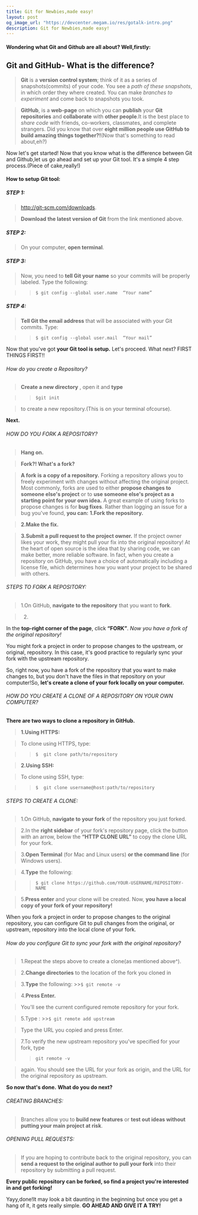 ```yaml
---
title: Git for Newbies,made easy!
layout: post
og_image_url: "https://devcenter.megam.io/res/gotalk-intro.png"
description: Git for Newbies,made easy!
---
```



#### Wondering what Git and Github are all about? Well,firstly:

## Git and GitHub- What is the difference?

>**Git** is a **version control system**; think of it as a series of snapshots(commits) of your code. You see a *path of these snapshots*, in which order they where created. You can make *branches to experiment* and come back to snapshots you took.

>**GitHub**, is a **web-page** on which you can **publish** your **Git repositories** and **collaborate** with **other people**.It is the best place to *share code* with friends, co-workers, classmates, and complete strangers. Did you know that over **eight million people use GitHub to build amazing things together?!**(Now that's something to read about,eh?)


Now let's get started! Now that you know what is the difference between Git and Github,let us go ahead and set up your Git tool. It's a simple 4 step process.(Piece of cake,really!)

#### How to setup Git tool:
##### STEP 1:
>http://git-scm.com/downloads.

>**Download the latest version of Git** from the link mentioned above.

##### STEP 2:
>On your computer, **open terminal**.
##### STEP 3:
>Now, you need to **tell Git your name** so your commits will be properly labeled. Type the following:

>>`$ git config --global user.name  “Your name”`

##### STEP 4:
>**Tell Git the email address** that will be associated with your Git commits. Type:

>>`$ git config --global user.mail  “Your mail”`

Now that you've got **your Git tool is setup.** Let's proceed. What next?
FIRST THINGS FIRST!!
###### How do you create a Repository?
>**Create a new directory** , open it and **type**

  >>`$git init`

>to create a new repository.(This is on your terminal ofcourse).


**Next.**

###### HOW DO YOU FORK A REPOSITORY?
>**Hang on.**

>**Fork?! What's a fork?**

>**A fork is a copy of a repository.** Forking a repository allows you to freely experiment with changes without affecting the original project.                                                                      Most commonly, forks are used to either **propose changes to someone else's project** or to **use someone else's project as a starting point for your own idea.**
A great example of using forks to propose changes is for **bug fixes**. Rather than logging an issue for a bug you've found, **you can:**
**1.Fork the repository.**

>**2.Make the fix.**

>**3.Submit a pull request to the project owner.**
If the project owner likes your work, they might pull your fix into the original repository!
At the heart of open source is the idea that by sharing code, we can make better, more reliable software.
In fact, when you create a repository on GitHub, you have a choice of automatically including a license file, which determines how you want your project to be shared with others.

###### STEPS TO FORK A REPOSITORY:

>1.On GitHub, **navigate to the repository** that you want to **fork**.

>2.
In the **top-right corner of the page**, click **“FORK”**.
*Now you have a fork of the original repository!*
>
You might fork a project in order to propose changes to the upstream, or original, repository. In this case, it's good practice to regularly sync your fork with the upstream repository.

So, right now, you have a fork of the repository that you want to make changes to, but you don't have the files in that repository on your computer!So, **let's create a clone of your fork locally on your computer.**
###### HOW DO YOU CREATE A CLONE OF A REPOSITORY ON YOUR OWN COMPUTER?

**There are two ways to clone a repository in GitHub.**

>**1.Using HTTPS:**

>To clone using HTTPS, type:

>>`$  git clone path/to/repository`

>**2.Using SSH:**

>To clone using SSH, type:





>>`$  git clone username@host:path/to/repository`

###### STEPS TO CREATE A CLONE:
>1.On GitHub, **navigate to your fork** of the repository you just forked.

>2.In the **right sidebar** of your fork's repository page, click the button with an arrow, below the **“HTTP CLONE URL”** to copy the clone URL for your fork.

>3.**Open Terminal** (for Mac and Linux users) **or the command line** (for Windows users).

>4.**Type** the following:

  >>`$ git clone https://github.com/YOUR-USERNAME/REPOSITORY-NAME`

>5.**Press enter** and your clone will be created.
Now, **you have a local copy of your fork of your
repository!**

When you fork a project in order to propose changes to the original repository, you can configure Git to pull changes from the original, or upstream, repository into the local clone of your fork.
###### How do you configure Git to sync your fork with the original repository?
>1.Repeat the steps above to create a clone(as mentioned above^).

>2.**Change directories** to the location of the fork you cloned in

 >3.**Type** the following:
		>>`$ git remote -v`

>4.**Press Enter.**

>You'll see the current configured remote repository for your fork.

>5.Type :
	>>`$ git remote add upstream`

>Type the URL you copied and press Enter.

>7.To verify the new upstream repository you've specified for your fork, type
>>`git remote -v`

>again. You should see the URL for your fork as origin,
and the URL for the original repository as upstream.

**So now that's done.**
**What do you do next?**
###### CREATING BRANCHES:
>Branches allow you to **build new features** or **test out ideas without putting your main project at risk**.
###### OPENING PULL REQUESTS:
>If you are hoping to contribute back to the original repository, you can **send a request to the original author to pull your fork** into their repository by submitting a pull request.

**Every public repository can be forked, so find a project you're interested in and get forking!**

Yayy,done!It may look a bit daunting in the beginning but once you get a hang of it, it gets really simple.
**GO AHEAD AND GIVE IT A TRY!**

